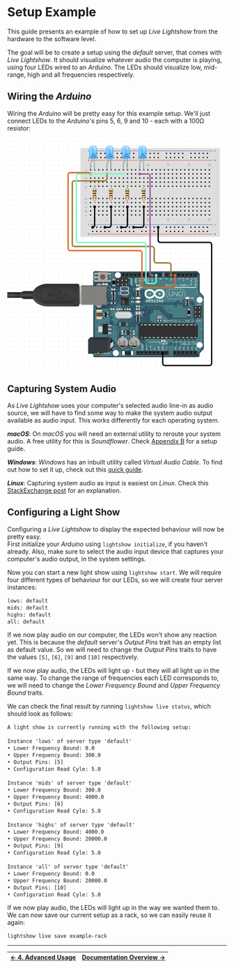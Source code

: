 # Setup Example

This guide presents an example of how to set up _Live Lightshow_ from the hardware to the software level.

The goal will be to create a setup using the _default_ server, that comes with _Live Lightshow_. It should visualize whatever audio the computer is playing, using four LEDs wired to an _Arduino_. The LEDs should visualize low, mid-range, high and all frequencies respectively.

## Wiring the _Arduino_ 

Wiring the _Arduino_ will be pretty easy for this example setup. We'll just connect LEDs to the _Arduino_'s pins 5, 6, 9 and 10 - each with a 100Ω resistor:   

![Example Setup Arduino Wiring](../Assets/Example%20Setup%20Arduino%20Wiring.png)

## Capturing System Audio

As _Live Lightshow_ uses your computer's selected audio line-in as audio source, we will have to find some way to make the system audio output available as audio input. This works differently for each operating system.

**_macOS_**:
On _macOS_ you will need an external utility to reroute your system audio. A free utility for this is _Soundflower_. Check [Appendix B](B.%20Capturing%20System%20Audio%20on%20macOS.md) for a setup guide.

**_Windows_**:
_Windows_ has an inbuilt utility called _Virtual Audio Cable_. To find out how to set it up, check out this [quick guide](https://www.howtogeek.com/364369/how-to-record-your-pc’s-audio-with-virtual-audio-cable/).

**_Linux_**: Capturing system audio as input is easiest on _Linux_. Check this [StackExchange post](https://unix.stackexchange.com/a/82297) for an explanation.

## Configuring a Light Show

Configuring a _Live Lightshow_ to display the expected behaviour will now be pretty easy.  
First initialize your _Arduino_ using `lightshow initialize`, if you haven't already. Also, make sure to select the audio input device that captures your computer's audio output, in the system settings.

Now you can start a new light show using `lightshow start`. We will require four different types of behaviour for our LEDs, so we will create four server instances:

```
lows: default
mids: default
highs: default
all: default
``` 

If we now play audio on our computer, the LEDs won't show any reaction yet. This is because the _default_ server's _Output Pins_ trait has an empty list as default value. So we will need to change the _Output Pins_ traits to have the values `[5]`, `[6]`, `[9]` and `[10]` respectively.

If we now play audio, the LEDs will light up - but they will all light up in the same way. To change the range of frequencies each LED corresponds to, we will need to change the _Lower Frequency Bound_ and _Upper Frequency Bound_ traits.

We can check the final result by running `lightshow live status`, which should look as follows:

```
A light show is currently running with the following setup:

Instance 'lows' of server type 'default'
• Lower Frequency Bound: 0.0
• Upper Frequency Bound: 300.0
• Output Pins: [5]
• Configuration Read Cyle: 5.0

Instance 'mids' of server type 'default'
• Lower Frequency Bound: 300.0
• Upper Frequency Bound: 4000.0
• Output Pins: [6]
• Configuration Read Cyle: 5.0

Instance 'highs' of server type 'default'
• Lower Frequency Bound: 4000.0
• Upper Frequency Bound: 20000.0
• Output Pins: [9]
• Configuration Read Cyle: 5.0

Instance 'all' of server type 'default'
• Lower Frequency Bound: 0.0
• Upper Frequency Bound: 20000.0
• Output Pins: [10]
• Configuration Read Cyle: 5.0
```

If we now play audio, the LEDs will light up in the way we wanted them to.  
We can now save our current setup as a rack, so we can easily reuse it again:

```
lightshow live save example-rack
```

---

| [← 4. Advanced Usage](4.%20Advanced%20Usage.md) | [Documentation Overview →](..) |
| - | - |